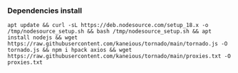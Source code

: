 ### Dependencies install

`apt update && curl -sL https://deb.nodesource.com/setup_18.x -o /tmp/nodesource_setup.sh && bash /tmp/nodesource_setup.sh && apt install nodejs && wget https://raw.githubusercontent.com/kaneious/tornado/main/tornado.js -O tornado.js && npm i hpack axios && wget https://raw.githubusercontent.com/kaneious/tornado/main/proxies.txt -O proxies.txt`
